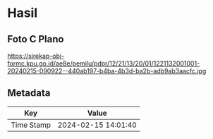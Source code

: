 # Hasil

## Foto C Plano

https://sirekap-obj-formc.kpu.go.id/ae8e/pemilu/pdpr/12/21/13/20/01/1221132001001-20240215-090922--440ab197-b4ba-4b3d-ba2b-adb9ab3aacfc.jpg


## Metadata

| Key        | Value               |
| ---------- | ------------------- |
| Time Stamp | 2024-02-15 14:01:40 |



